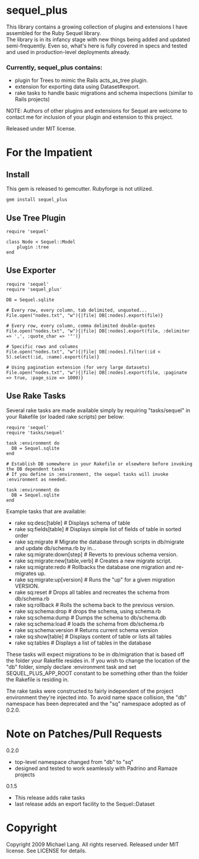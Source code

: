 # sequel_plus

This library contains a growing collection of plugins and extensions I have assembled for the Ruby Sequel library.  
The library is in its infancy stage with new things being added and updated semi-frequently.  Even so, 
what's here is fully covered in specs and tested and used in production-level deployments already.

### Currently, sequel_plus contains:
* plugin for Trees to mimic the Rails acts_as_tree plugin.
* extension for exporting data using Dataset#export. 
* rake tasks to handle basic migrations and schema inspections (similar to Rails projects)

NOTE:  Authors of other plugins and extensions for Sequel are welcome to contact me for inclusion
of your plugin and extension to this project.

Released under MIT license.

# For the Impatient

## Install 

This gem is released to gemcutter.  Rubyforge is not utilized. 

	gem install sequel_plus

## Use Tree Plugin 

	require 'sequel'

	class Node < Sequel::Model
		plugin :tree
	end

## Use Exporter

    require 'sequel'
    require 'sequel_plus'

    DB = Sequel.sqlite

    # Every row, every column, tab delimited, unquoted...
    File.open("nodes.txt", "w"){|file| DB[:nodes].export(file)}

    # Every row, every column, comma delimited double-quotes
    File.open("nodes.txt", "w"){|file| DB[:nodes].export(file, :delimiter => ',', :quote_char => '"')}
  
    # Specific rows and columns
    File.open("nodes.txt", "w"){|file| DB[:nodes].filter(:id < 5).select(:id, :name).export(file)}

	# Using pagination extension (for very large datasets)
    File.open("nodes.txt", "w"){|file| DB[:nodes].export(file, :paginate => true, :page_size => 1000)}
	
## Use Rake Tasks

Several rake tasks are made available simply by requiring "tasks/sequel" in your Rakefile 
(or loaded rake scripts) per below: 

	require 'sequel'
	require 'tasks/sequel'

	task :environment do
	  DB = Sequel.sqlite
	end

	# Establish DB somewhere in your Rakefile or elsewhere before invoking the DB dependent tasks
	# If you define in :environment, the sequel tasks will invoke :environment as needed.

	task :environment do
	  DB = Sequel.sqlite
	end

Example tasks that are available:

* rake sq:desc[table]              # Displays schema of table
* rake sq:fields[table]            # Displays simple list of fields of table in sorted order
* rake sq:migrate                  # Migrate the database through scripts in db/migrate and update db/schema.rb by in...
* rake sq:migrate:down[step]       # Reverts to previous schema version.
* rake sq:migrate:new[table,verb]  # Creates a new migrate script.
* rake sq:migrate:redo             # Rollbacks the database one migration and re-migrates up.
* rake sq:migrate:up[version]      # Runs the "up" for a given migration VERSION.
* rake sq:reset                    # Drops all tables and recreates the schema from db/schema.rb
* rake sq:rollback                 # Rolls the schema back to the previous version.
* rake sq:schema:drop              # drops the schema, using schema.rb
* rake sq:schema:dump              # Dumps the schema to db/schema.db
* rake sq:schema:load              # loads the schema from db/schema.rb
* rake sq:schema:version           # Returns current schema version
* rake sq:show[table]              # Displays content of table or lists all tables
* rake sq:tables                   # Displays a list of tables in the database

These tasks will expect migrations to be in db/migration that is based off the folder your Rakefile resides in.  If you wish to change the location of the "db" folder, simply declare :environment task and set SEQUEL_PLUS_APP_ROOT constant to be something other than the folder the Rakefile is residing in.

The rake tasks were constructed to fairly independent of the project environment they're injected into.  To avoid name space collision, 
the "db" namespace has been deprecated and the "sq" namespace adopted as of 0.2.0.

# Note on Patches/Pull Requests
 
0.2.0
* top-level namespace changed from "db" to "sq"
* designed and tested to work seamlessly with Padrino and Ramaze projects
	
0.1.5
* This release adds rake tasks
* last release adds an export facility to the Sequel::Dataset

# Copyright

Copyright 2009 Michael Lang.  All rights reserved.
Released under MIT license.  See LICENSE for details.
